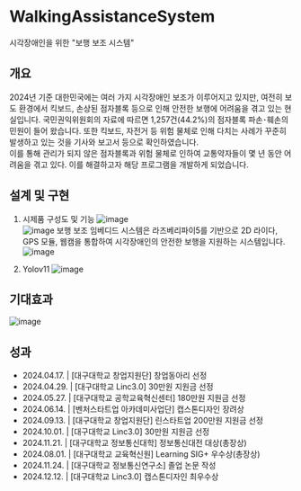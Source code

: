 # WalkingAssistanceSystem
시각장애인을 위한 "보행 보조 시스템"

## 개요
2024년 기준 대한민국에는 여러 가지 시각장애인 보조가 이루어지고 있지만, 여전히 보도 환경에서 킥보드, 손상된 점자블록 등으로 인해 안전한 보행에 어려움을 겪고 있는 현실입니다. 국민권익위원회의 자료에 따르면 1,257건(44.2%)의 점자블록 파손･훼손의 민원이 들어 왔습니다. 또한 킥보드, 자전거 등 위험 물체로 인해 다치는 사례가 꾸준히 발생하고 있는 것을 기사와 보고서 등으로 확인하였습니다.   
이를 통해 관리가 되지 않은 점자블록과 위험 물체로 인하여 교통약자들이 몇 년 동안 어려움을 겪고 있다. 이를 해결하고자 해당 프로그램을 개발하게 되었습니다.

## 설계 및 구현
1. 시제품 구성도 및 기능
![image](https://github.com/user-attachments/assets/bfa87a82-478a-4bbf-9d70-c966c4f026c1)   
![image](https://github.com/user-attachments/assets/08fad504-6cd6-45bc-a381-83666fd2e22b)
보행 보조 임베디드 시스템은 라즈베리파이5를 기반으로 2D 라이다, GPS 모듈, 웹캠을 통합하여 시각장애인의 안전한 보행을 지원하는 시스템입니다.
![image](https://github.com/user-attachments/assets/2ebb2bdd-0efa-42cc-9e0a-706fc2ba0a5d)

3. Yolov11
![image](https://github.com/user-attachments/assets/0a22d4a0-b563-48b3-96ef-d744923732ce)

## 기대효과
![image](https://github.com/user-attachments/assets/9648c29c-5836-4e1f-837a-b53f0882eb5e)

## 성과
 - 2024.04.17. | [대구대학교 창업지원단] 창업동아리 선정
 - 2024.04.29. | [대구대학교 Linc3.0] 30만원 지원금 선정
 - 2024.05.27. | [대구대학교 공학교육혁신센터] 180만원 지원금 선정
 - 2024.06.14. | [벤처스타트업 아카데미사업단] 캡스톤디자인 장려상
 - 2024.09.13. | [대구대학교 창업지원단] 린스타트업 200만원 지원금 선정
 - 2024.10.01. | [대구대학교 Linc3.0] 30만원 지원금 선정
 - 2024.11.21. | [대구대학교 정보통신대학] 정보통신대전 대상(총장상)
 - 2024.08.01. | [대구대학교 교육혁신원] Learning SIG+ 우수상(총장상)
 - 2024.11.24. | [대구대학교 정보통신연구소] 졸업 논문 작성
 - 2024.12.12. | [대구대학교 Linc3.0] 캡스톤디자인 최우수상
